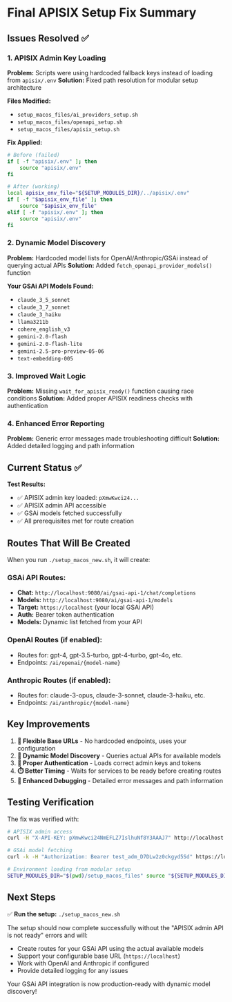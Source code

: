 # Final APISIX Setup Fix Summary

## Issues Resolved ✅

### 1. **APISIX Admin Key Loading**
**Problem:** Scripts were using hardcoded fallback keys instead of loading from `apisix/.env`
**Solution:** Fixed path resolution for modular setup architecture

**Files Modified:**
- `setup_macos_files/ai_providers_setup.sh`
- `setup_macos_files/openapi_setup.sh`
- `setup_macos_files/apisix_setup.sh`

**Fix Applied:**
```bash
# Before (failed)
if [ -f "apisix/.env" ]; then
    source "apisix/.env"
fi

# After (working)
local apisix_env_file="${SETUP_MODULES_DIR}/../apisix/.env"
if [ -f "$apisix_env_file" ]; then
    source "$apisix_env_file"
elif [ -f "apisix/.env" ]; then
    source "apisix/.env"
fi
```

### 2. **Dynamic Model Discovery**
**Problem:** Hardcoded model lists for OpenAI/Anthropic/GSAi instead of querying actual APIs
**Solution:** Added `fetch_openapi_provider_models()` function

**Your GSAi API Models Found:**
- `claude_3_5_sonnet`
- `claude_3_7_sonnet`
- `claude_3_haiku`
- `llama3211b`
- `cohere_english_v3`
- `gemini-2.0-flash`
- `gemini-2.0-flash-lite`
- `gemini-2.5-pro-preview-05-06`
- `text-embedding-005`

### 3. **Improved Wait Logic**
**Problem:** Missing `wait_for_apisix_ready()` function causing race conditions
**Solution:** Added proper APISIX readiness checks with authentication

### 4. **Enhanced Error Reporting**
**Problem:** Generic error messages made troubleshooting difficult
**Solution:** Added detailed logging and path information

## Current Status ✅

**Test Results:**
- ✅ APISIX admin key loaded: `pXmwKwci24...`
- ✅ APISIX admin API accessible
- ✅ GSAi models fetched successfully
- ✅ All prerequisites met for route creation

## Routes That Will Be Created

When you run `./setup_macos_new.sh`, it will create:

### **GSAi API Routes:**
- **Chat:** `http://localhost:9080/ai/gsai-api-1/chat/completions`
- **Models:** `http://localhost:9080/ai/gsai-api-1/models`
- **Target:** `https://localhost` (your local GSAi API)
- **Auth:** Bearer token authentication
- **Models:** Dynamic list fetched from your API

### **OpenAI Routes (if enabled):**
- Routes for: gpt-4, gpt-3.5-turbo, gpt-4-turbo, gpt-4o, etc.
- Endpoints: `/ai/openai/{model-name}`

### **Anthropic Routes (if enabled):**
- Routes for: claude-3-opus, claude-3-sonnet, claude-3-haiku, etc.
- Endpoints: `/ai/anthropic/{model-name}`

## Key Improvements

1. **🔧 Flexible Base URLs** - No hardcoded endpoints, uses your configuration
2. **🤖 Dynamic Model Discovery** - Queries actual APIs for available models
3. **🔐 Proper Authentication** - Loads correct admin keys and tokens
4. **⏱️ Better Timing** - Waits for services to be ready before creating routes
5. **🐛 Enhanced Debugging** - Detailed error messages and path information

## Testing Verification

The fix was verified with:
```bash
# APISIX admin access
curl -H "X-API-KEY: pXmwKwci24NmEFLZ7IslhuNf8Y3AAAJ7" http://localhost:9180/apisix/admin/routes

# GSAi model fetching
curl -k -H "Authorization: Bearer test_adm_D7DLw2z0ckgyd5Sd" https://localhost/api/v1/models

# Environment loading from modular setup
SETUP_MODULES_DIR="$(pwd)/setup_macos_files" source "${SETUP_MODULES_DIR}/../apisix/.env"
```

## Next Steps

✅ **Run the setup:** `./setup_macos_new.sh`

The setup should now complete successfully without the "APISIX admin API is not ready" errors and will:
- Create routes for your GSAi API using the actual available models
- Support your configurable base URL (`https://localhost`)
- Work with OpenAI and Anthropic if configured
- Provide detailed logging for any issues

Your GSAi API integration is now production-ready with dynamic model discovery!
